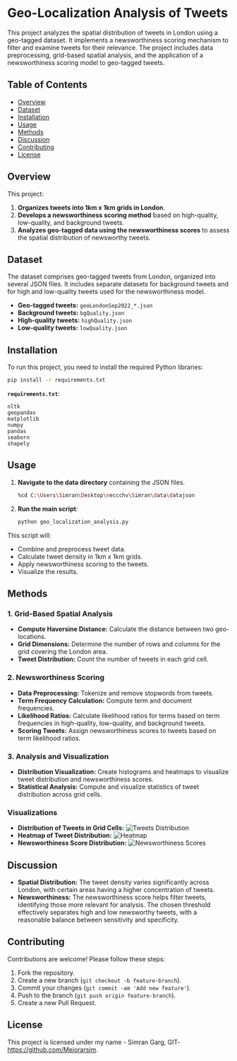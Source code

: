 # Geo-Localization Analysis of Tweets

This project analyzes the spatial distribution of tweets in London using a geo-tagged dataset. It implements a newsworthiness scoring mechanism to filter and examine tweets for their relevance. The project includes data preprocessing, grid-based spatial analysis, and the application of a newsworthiness scoring model to geo-tagged tweets.

## Table of Contents

- [Overview](#overview)
- [Dataset](#dataset)
- [Installation](#installation)
- [Usage](#usage)
- [Methods](#methods)
- [Discussion](#discussion)
- [Contributing](#contributing)
- [License](#license)

## Overview

This project:
1. **Organizes tweets into 1km x 1km grids in London**.
2. **Develops a newsworthiness scoring method** based on high-quality, low-quality, and background tweets.
3. **Analyzes geo-tagged data using the newsworthiness scores** to assess the spatial distribution of newsworthy tweets.

## Dataset

The dataset comprises geo-tagged tweets from London, organized into several JSON files. It includes separate datasets for background tweets and for high and low-quality tweets used for the newsworthiness model.

- **Geo-tagged tweets:** `geoLondonSep2022_*.json`
- **Background tweets:** `bgQuality.json`
- **High-quality tweets:** `highQuality.json`
- **Low-quality tweets:** `lowQuality.json`

## Installation

To run this project, you need to install the required Python libraries:

```bash
pip install -r requirements.txt
```

**`requirements.txt`**:
```
nltk
geopandas
matplotlib
numpy
pandas
seaborn
shapely
```

## Usage

1. **Navigate to the data directory** containing the JSON files.
   ```bash
   %cd C:\Users\Simran\Desktop\neccchv\Simran\data\datajson
   ```

2. **Run the main script**:
   ```python
   python geo_localization_analysis.py
   ```

This script will:
- Combine and preprocess tweet data.
- Calculate tweet density in 1km x 1km grids.
- Apply newsworthiness scoring to the tweets.
- Visualize the results.

## Methods

### 1. Grid-Based Spatial Analysis

- **Compute Haversine Distance:** Calculate the distance between two geo-locations.
- **Grid Dimensions:** Determine the number of rows and columns for the grid covering the London area.
- **Tweet Distribution:** Count the number of tweets in each grid cell.

### 2. Newsworthiness Scoring

- **Data Preprocessing:** Tokenize and remove stopwords from tweets.
- **Term Frequency Calculation:** Compute term and document frequencies.
- **Likelihood Ratios:** Calculate likelihood ratios for terms based on term frequencies in high-quality, low-quality, and background tweets.
- **Scoring Tweets:** Assign newsworthiness scores to tweets based on term likelihood ratios.

### 3. Analysis and Visualization

- **Distribution Visualization:** Create histograms and heatmaps to visualize tweet distribution and newsworthiness scores.
- **Statistical Analysis:** Compute and visualize statistics of tweet distribution across grid cells.

### Visualizations

- **Distribution of Tweets in Grid Cells:** 
  ![Tweets Distribution](figures/tweet_distribution_histogram.png)
- **Heatmap of Tweet Distribution:** 
  ![Heatmap](figures/tweet_distribution_heatmap.png)
- **Newsworthiness Score Distribution:** 
  ![Newsworthiness Scores](figures/newsworthiness_scores_distribution.png)

## Discussion

- **Spatial Distribution:** The tweet density varies significantly across London, with certain areas having a higher concentration of tweets.
- **Newsworthiness:** The newsworthiness score helps filter tweets, identifying those more relevant for analysis. The chosen threshold effectively separates high and low newsworthy tweets, with a reasonable balance between sensitivity and specificity.

## Contributing

Contributions are welcome! Please follow these steps:

1. Fork the repository.
2. Create a new branch (`git checkout -b feature-branch`).
3. Commit your changes (`git commit -am 'Add new feature'`).
4. Push to the branch (`git push origin feature-branch`).
5. Create a new Pull Request.

## License

This project is licensed under my name - Simran Garg, GIT-https://github.com/Mejorarsim.
